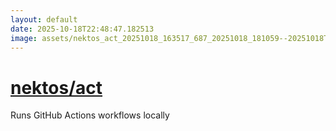 ```yaml
---
layout: default
date: 2025-10-18T22:48:47.182513
image: assets/nektos_act_20251018_163517_687_20251018_181059--20251018T201100072--cropped.png
---
```


# [nektos/act](https://github.com/nektos/act/)

Runs GitHub Actions workflows locally
